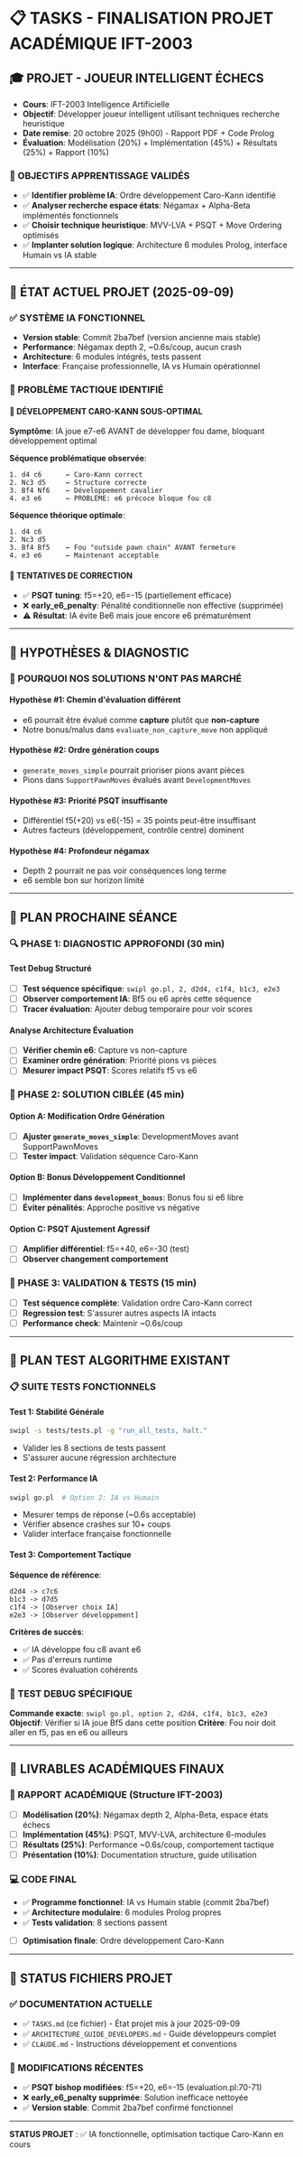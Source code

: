 # 📋 TASKS - FINALISATION PROJET ACADÉMIQUE IFT-2003

## 🎓 **PROJET - JOUEUR INTELLIGENT ÉCHECS**
- **Cours**: IFT-2003 Intelligence Artificielle
- **Objectif**: Développer joueur intelligent utilisant techniques recherche heuristique  
- **Date remise**: 20 octobre 2025 (9h00) - Rapport PDF + Code Prolog
- **Évaluation**: Modélisation (20%) + Implémentation (45%) + Résultats (25%) + Rapport (10%)

### **🎯 OBJECTIFS APPRENTISSAGE VALIDÉS**
- ✅ **Identifier problème IA**: Ordre développement Caro-Kann identifié
- ✅ **Analyser recherche espace états**: Négamax + Alpha-Beta implémentés fonctionnels  
- ✅ **Choisir technique heuristique**: MVV-LVA + PSQT + Move Ordering optimisés
- ✅ **Implanter solution logique**: Architecture 6 modules Prolog, interface Humain vs IA stable

---

## 🎯 **ÉTAT ACTUEL PROJET** (2025-09-09)

### **✅ SYSTÈME IA FONCTIONNEL**
- **Version stable**: Commit 2ba7bef (version ancienne mais stable)
- **Performance**: Négamax depth 2, ~0.6s/coup, aucun crash
- **Architecture**: 6 modules intégrés, tests passent
- **Interface**: Française professionnelle, IA vs Humain opérationnel

### **🚨 PROBLÈME TACTIQUE IDENTIFIÉ**

#### **🔴 DÉVELOPPEMENT CARO-KANN SOUS-OPTIMAL**
**Symptôme**: IA joue e7-e6 AVANT de développer fou dame, bloquant développement optimal

**Séquence problématique observée**:
```
1. d4 c6      ← Caro-Kann correct
2. Nc3 d5     ← Structure correcte  
3. Bf4 Nf6    ← Développement cavalier
4. e3 e6      ← PROBLÈME: e6 précoce bloque fou c8
```

**Séquence théorique optimale**:
```
1. d4 c6
2. Nc3 d5  
3. Bf4 Bf5    ← Fou "outside pawn chain" AVANT fermeture
4. e3 e6      ← Maintenant acceptable
```

#### **🔧 TENTATIVES DE CORRECTION**
- ✅ **PSQT tuning**: f5=+20, e6=-15 (partiellement efficace)
- ❌ **early_e6_penalty**: Pénalité conditionnelle non effective (supprimée)
- ⚠️ **Résultat**: IA évite Be6 mais joue encore e6 prématurément

---

## 🔬 **HYPOTHÈSES & DIAGNOSTIC**

### **🤔 POURQUOI NOS SOLUTIONS N'ONT PAS MARCHÉ**

#### **Hypothèse #1: Chemin d'évaluation différent**
- e6 pourrait être évalué comme **capture** plutôt que **non-capture**
- Notre bonus/malus dans `evaluate_non_capture_move` non appliqué

#### **Hypothèse #2: Ordre génération coups** 
- `generate_moves_simple` pourrait prioriser pions avant pièces
- Pions dans `SupportPawnMoves` évalués avant `DevelopmentMoves`

#### **Hypothèse #3: Priorité PSQT insuffisante**
- Différentiel f5(+20) vs e6(-15) = 35 points peut-être insuffisant
- Autres facteurs (développement, contrôle centre) dominent

#### **Hypothèse #4: Profondeur négamax**
- Depth 2 pourrait ne pas voir conséquences long terme
- e6 semble bon sur horizon limité

---

## 🎯 **PLAN PROCHAINE SÉANCE**

### **🔍 PHASE 1: DIAGNOSTIC APPROFONDI (30 min)**

#### **Test Debug Structuré**
- [ ] **Test séquence spécifique**: `swipl go.pl, 2, d2d4, c1f4, b1c3, e2e3`
- [ ] **Observer comportement IA**: Bf5 ou e6 après cette séquence
- [ ] **Tracer évaluation**: Ajouter debug temporaire pour voir scores

#### **Analyse Architecture Évaluation**
- [ ] **Vérifier chemin e6**: Capture vs non-capture
- [ ] **Examiner ordre génération**: Priorité pions vs pièces  
- [ ] **Mesurer impact PSQT**: Scores relatifs f5 vs e6

### **🔧 PHASE 2: SOLUTION CIBLÉE (45 min)**

#### **Option A: Modification Ordre Génération**
- [ ] **Ajuster `generate_moves_simple`**: DevelopmentMoves avant SupportPawnMoves
- [ ] **Tester impact**: Validation séquence Caro-Kann

#### **Option B: Bonus Développement Conditionnel**
- [ ] **Implémenter dans `development_bonus`**: Bonus fou si e6 libre
- [ ] **Éviter pénalités**: Approche positive vs négative

#### **Option C: PSQT Ajustement Agressif**
- [ ] **Amplifier différentiel**: f5=+40, e6=-30 (test)
- [ ] **Observer changement comportement**

### **🧪 PHASE 3: VALIDATION & TESTS (15 min)**
- [ ] **Test séquence complète**: Validation ordre Caro-Kann correct
- [ ] **Regression test**: S'assurer autres aspects IA intacts
- [ ] **Performance check**: Maintenir ~0.6s/coup

---

## 🧪 **PLAN TEST ALGORITHME EXISTANT**

### **📋 SUITE TESTS FONCTIONNELS**

#### **Test 1: Stabilité Générale**
```bash
swipl -s tests/tests.pl -g "run_all_tests, halt."
```
- Valider les 8 sections de tests passent
- S'assurer aucune régression architecture

#### **Test 2: Performance IA**
```bash
swipl go.pl  # Option 2: IA vs Humain
```
- Mesurer temps de réponse (~0.6s acceptable)
- Vérifier absence crashes sur 10+ coups
- Valider interface française fonctionnelle

#### **Test 3: Comportement Tactique**
**Séquence de référence**: 
```
d2d4 -> c7c6
b1c3 -> d7d5
c1f4 -> [Observer choix IA]
e2e3 -> [Observer développement]
```

**Critères de succès**:
- ✅ IA développe fou c8 avant e6
- ✅ Pas d'erreurs runtime
- ✅ Scores évaluation cohérents

### **🎯 TEST DEBUG SPÉCIFIQUE**
**Commande exacte**: `swipl go.pl, option 2, d2d4, c1f4, b1c3, e2e3`
**Objectif**: Vérifier si IA joue Bf5 dans cette position
**Critère**: Fou noir doit aller en f5, pas en e6 ou ailleurs

---

## 📄 **LIVRABLES ACADÉMIQUES FINAUX**

### **📝 RAPPORT ACADÉMIQUE** (Structure IFT-2003)
- [ ] **Modélisation (20%)**: Négamax depth 2, Alpha-Beta, espace états échecs
- [ ] **Implémentation (45%)**: PSQT, MVV-LVA, architecture 6-modules
- [ ] **Résultats (25%)**: Performance ~0.6s/coup, comportement tactique
- [ ] **Présentation (10%)**: Documentation structure, guide utilisation

### **💻 CODE FINAL**
- ✅ **Programme fonctionnel**: IA vs Humain stable (commit 2ba7bef)
- ✅ **Architecture modulaire**: 6 modules Prolog propres
- ✅ **Tests validation**: 8 sections passent
- [ ] **Optimisation finale**: Ordre développement Caro-Kann

---

## 📂 **STATUS FICHIERS PROJET**

### **✅ DOCUMENTATION ACTUELLE**
- ✅ `TASKS.md` (ce fichier) - État projet mis à jour 2025-09-09
- ✅ `ARCHITECTURE_GUIDE_DEVELOPERS.md` - Guide développeurs complet
- ✅ `CLAUDE.md` - Instructions développement et conventions

### **🔧 MODIFICATIONS RÉCENTES**
- ✅ **PSQT bishop modifiées**: f5=+20, e6=-15 (evaluation.pl:70-71)
- ❌ **early_e6_penalty supprimée**: Solution inefficace nettoyée
- ✅ **Version stable**: Commit 2ba7bef confirmé fonctionnel

---

**STATUS PROJET** : ✅ IA fonctionnelle, optimisation tactique Caro-Kann en cours